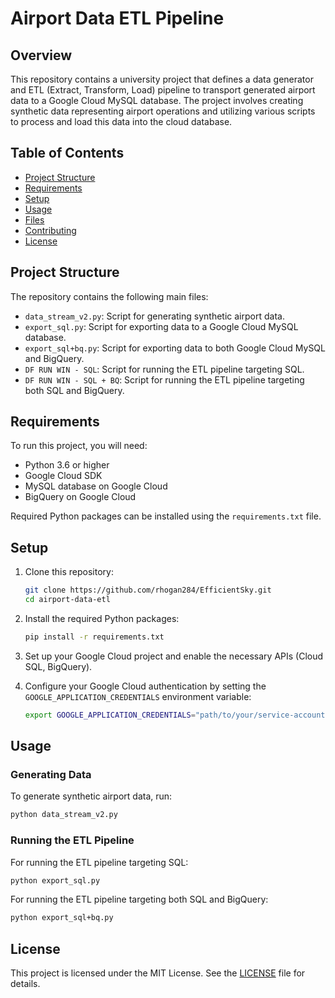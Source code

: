 
# Airport Data ETL Pipeline

## Overview

This repository contains a university project that defines a data generator and ETL (Extract, Transform, Load) pipeline to transport generated airport data to a Google Cloud MySQL database. The project involves creating synthetic data representing airport operations and utilizing various scripts to process and load this data into the cloud database.

## Table of Contents

- [Project Structure](#project-structure)
- [Requirements](#requirements)
- [Setup](#setup)
- [Usage](#usage)
- [Files](#files)
- [Contributing](#contributing)
- [License](#license)

## Project Structure

The repository contains the following main files:

- `data_stream_v2.py`: Script for generating synthetic airport data.
- `export_sql.py`: Script for exporting data to a Google Cloud MySQL database.
- `export_sql+bq.py`: Script for exporting data to both Google Cloud MySQL and BigQuery.
- `DF RUN WIN - SQL`: Script for running the ETL pipeline targeting SQL.
- `DF RUN WIN - SQL + BQ`: Script for running the ETL pipeline targeting both SQL and BigQuery.

## Requirements

To run this project, you will need:

- Python 3.6 or higher
- Google Cloud SDK
- MySQL database on Google Cloud
- BigQuery on Google Cloud

Required Python packages can be installed using the `requirements.txt` file.

## Setup

1. Clone this repository:
    ```sh
    git clone https://github.com/rhogan284/EfficientSky.git
    cd airport-data-etl
    ```

2. Install the required Python packages:
    ```sh
    pip install -r requirements.txt
    ```

3. Set up your Google Cloud project and enable the necessary APIs (Cloud SQL, BigQuery).

4. Configure your Google Cloud authentication by setting the `GOOGLE_APPLICATION_CREDENTIALS` environment variable:
    ```sh
    export GOOGLE_APPLICATION_CREDENTIALS="path/to/your/service-account-file.json"
    ```

## Usage

### Generating Data

To generate synthetic airport data, run:
```sh
python data_stream_v2.py
```

### Running the ETL Pipeline

For running the ETL pipeline targeting SQL:
```sh
python export_sql.py
```

For running the ETL pipeline targeting both SQL and BigQuery:
```sh
python export_sql+bq.py
```

## License

This project is licensed under the MIT License. See the [LICENSE](LICENSE) file for details.
